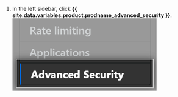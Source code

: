 1. In the left sidebar, click **{{ site.data.variables.product.prodname_advanced_security }}**.
![Advanced Security sidebar](/assets/images/enterprise/management-console/sidebar-advanced-security.png)

